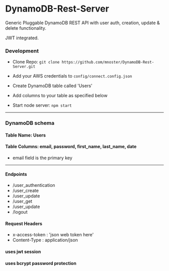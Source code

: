 # DynamoDB-Rest-Server 
Generic Pluggable DynamoDB REST API with user auth, creation, update & delete functionality.

JWT integrated.

### Development

- Clone Repo:  `git clone https://github.com/mnoster/DynamoDB-Rest-Server.git`

- Add your AWS credentials to `config/connect.config.json`
 
- Create DynamoDB table called 'Users'
 
- Add columns to your table as specified below

- Start node server: `npm start`


___

### DynamoDB schema

#### Table Name: Users

#### Table Columns: email, password, first_name, last_name, date
   - email field is the primary key

___

#### Endpoints

- /user_authentication
- /user_create
- /user_update 
- /user_get
- /user_update
- /logout

#### Request Headers
- x-access-token : 'json web token here'
- Content-Type : application/json


#### uses jwt session
#### uses bcrypt password protection








